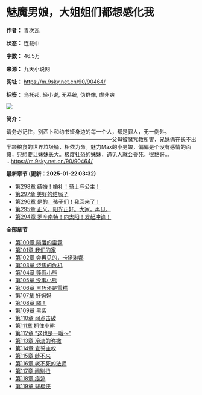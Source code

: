 # 魅魔男娘，大姐姐们都想感化我

**作者：** 青次瓦

**状态：** 连载中

**字数：** 46.5万

**来源：** 九天小说网

**网址：** https://m.9sky.net.cn/90/90464/

**标签：** 乌托邦, 轻小说, 无系统, 伪群像, 虐非爽

![](https://m.9sky.net.cn/novel.gif)

**简介：**

请务必记住，别西卜和约书娅身边的每一个人，都是罪人，无一例外。————————————————————父母被魔咒教所害，兄妹俩在长不出半颗粮食的世界垃圾桶，相依为命。魅力Max的小男娘，偏偏是个没有感情的面瘫，只想要让妹妹长大。极度社恐的妹妹，遇见人就会昏死，很黏哥... ...https://m.9sky.net.cn/90/90464/

**最新章节 (更新：2025-01-22 03:32)**

*   [第298章 结婚！婚礼！骑士与公主！](/90/90464/41979642.html)
*   [第297章 美好的结局？](/90/90464/41979641.html)
*   [第296章 是的，孩子们！我回来了！](/90/90464/41979640.html)
*   [第295章 正义，阳光正好。大家，再见。](/90/90464/41979639.html)
*   [第294章 罗辛南特！向太阳！发起冲锋！](/90/90464/41979638.html)

**全部章节**

*   [第100章 陨落的雷霆](/90/90464/36719634.html)
*   [第101章 我们的家](/90/90464/36719635.html)
*   [第102章 会再见的，卡塔琳娜](/90/90464/36719636.html)
*   [第103章 烧焦的危机](/90/90464/36719637.html)
*   [第104章 赎罪小熊](/90/90464/36719638.html)
*   [第105章 没事小熊](/90/90464/36719639.html)
*   [第106章 黑巧还是雪糕](/90/90464/36719640.html)
*   [第107章 好妈妈](/90/90464/36719641.html)
*   [第108章 腿！](/90/90464/36719642.html)
*   [第109章 黑紫](/90/90464/36719643.html)
*   [第110章 弱点击破](/90/90464/36719644.html)
*   [第111章 抓住小熊](/90/90464/36719645.html)
*   [第112章 “这也是一哦～”](/90/90464/36719646.html)
*   [第113章 冷淡的弥撒](/90/90464/36719647.html)
*   [第114章 宣誓主权](/90/90464/36719648.html)
*   [第115章 缝不来](/90/90464/36719649.html)
*   [第116章 老不死的法师](/90/90464/36719650.html)
*   [第117章 闹别扭](/90/90464/36719651.html)
*   [第118章 痕迹](/90/90464/36719652.html)
*   [第119章 球棍侠](/90/90464/36719653.html)

